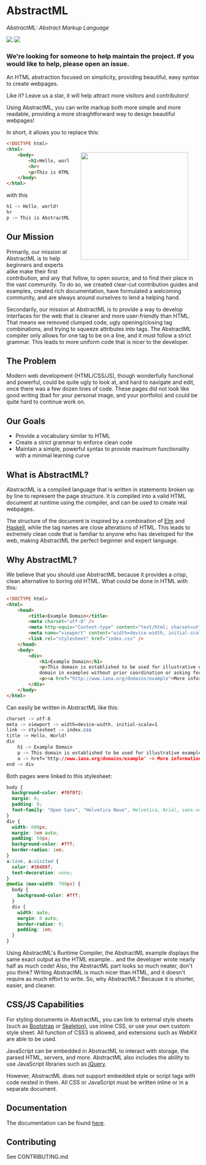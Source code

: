 # AbstractML
*AbstractML: Abstract Markup Language*

![](https://img.shields.io/github/stars/ntrupin/abstractml.svg) ![](https://img.shields.io/github/forks/ntrupin/abstractml.svg)

### We're looking for someone to help maintain the project. If you would like to help, please open an issue.

An HTML abstraction focused on simplicity, providing beautiful, easy syntax to create webpages.

Like it? Leave us a star, it will help attract more visitors and contributors! 

Using AbstractML, you can write markup both more simple and more readable, providing a more straightforward way to design beautiful webpages!

In short, it allows you to replace this:

<img src="/docs/DBA72F07-A2FB-4B59-B26D-B96855CEFD68.jpeg" align="right" height="280px" hspace="30px" max-width="75%" vspace="30px">

```html
<!DOCTYPE html>
<html>
    <body>
        <h1>Hello, world!</h1>
        <hr>
        <p>This is HTML</p>
    </body>   
</html>
```

with this

```CSS
h1 -> Hello, world!
hr
p -> This is AbstractML!
```

## Our Mission

Primarily, our mission at AbstractML is to help beginners and experts alike make their first contribution, and any that follow, to open source, and to find their place in the vast community. To do so, we created clear-cut contribution guides and examples, created rich documentation, have formulated a welcoming community, and are always around ourselves to lend a helping hand.

Secondarily, our mission at AbstractML is to provide a way to develop interfaces for the web that is cleaner and more user-friendly than HTML. That means we removed clumped code, ugly opening/closing tag combinations, and trying to squeeze attributes into tags. The AbstractML compiler only allows for one tag to be on a line, and it must follow a strict grammar. This leads to more uniform code that is nicer to the developer.

## The Problem

Modern web development (HTML/CSS/JS), though wonderfully functional and powerful, could be quite ugly to look at, and hard to navigate and edit, once there was a few dozen lines of code. These pages did not look like good writing (bad for your personal image, and your portfolio) and could be quite hard to continue work on.

## Our Goals

- Provide a vocabulary similar to HTML
- Create a strict grammar to enforce clean code
- Maintain a simple, powerful syntax to provide maximum functionality with a minimal learning curve

## What is AbstractML? 

AbstractML is a compiled language that is written in statements broken up by line to represent the page structure. It is compiled into a valid HTML document at runtime using the compiler, and can be used to create real webpages. 

The structure of the document is inspired by a combination of [Elm](https://elm-lang.org) and [Haskell](https://haskell.org), while the tag names are close alterations of HTML. This leads to extremely clean code that is familiar to anyone who has developed for the web, making AbstractML the perfect beginner and expert language.

## Why AbstractML?

We believe that you should use AbstractML because it provides a crisp, clean alternative to boring old HTML. What could be done in HTML with this:

```html
<!DOCTYPE html>
<html>
    <head>
        <title>Example Domain</title>
        <meta charset="utf-8" />
        <meta http-equiv="Content-type" content="text/html; charset=utf-8" />
        <meta name="viewport" content="width=device-width, initial-scale=1" />
        <link rel="stylesheet" href="index.css" />
    </head>
    <body>
        <div>
            <h1>Example Domain</h1>
            <p>This domain is established to be used for illustrative examples in documents. You may use this
            domain in examples without prior coordination or asking for permission.</p>
            <p><a href="http://www.iana.org/domains/example">More information...</a></p>
        </div>
    </body>
</html>
```

Can easily be written in AbstractML like this:

```css
charset -> utf-8
meta -> viewport -> width=device-width, initial-scale=1
link -> stylesheet -> index.css
title -> Hello, World!
div
    h1 -> Example Domain
    p -> This domain is established to be used for illustrative examples in documents. You may use this domain in examples without prior coordination or asking for permission.
    a -> href='http://www.iana.org/domains/example' -> More information...
end -> div
```

Both pages were linked to this stylesheet:

```css
body {
  background-color: #f0f0f2;
  margin: 0;
  padding: 0;
  font-family: "Open Sans", "Helvetica Neue", Helvetica, Arial, sans-serif;      
}
div {
  width: 600px;
  margin: 5em auto;
  padding: 50px;
  background-color: #fff;
  border-radius: 1em;
}
a:link, a:visited {
  color: #38488f;
  text-decoration: none;
}
@media (max-width: 700px) {
  body {
    background-color: #fff;
  }
  div {
    width: auto;
    margin: 0 auto;
    border-radius: 0;
    padding: 1em;
  }
}
```

Using AbstractML's Runtime Compiler, the AbstractML example displays the same exact output as the HTML example... and the developer wrote nearly half as much code! Also, the AbstractML part looks so much neater, don't you think? Writing AbstractML is much nicer than HTML, and it doesn't require as much effort to write. So, why AbstractML? Because it is shorter, easier, and cleaner.

## CSS/JS Capabilities

For styling documents in AbstractML, you can link to external style sheets (such as [Bootstrap](https://getbootstrap.com) or [Skeleton](https://getskeleton.com)), use inline CSS, or use your own custom style sheet. All function of CSS3 is allowed, and extensions such as WebKit are able to be used.

JavaScript can be embedded in AbstractML to interact with storage, the parsed HTML, servers, and more. AbstractML also includes the ability to use JavaScript libraries such as [jQuery](https://jquery.com).

However, AbstractML does not support embedded style or script tags with code nested in them. All CSS or JavaScript must be written inline or in a separate document.

## Documentation

The documentation can be found [here](https://abstractml.github.io/abstractml/).

## Contributing

See CONTRIBUTING.md
